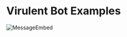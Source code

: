 # Virulent Bot Examples
![MessageEmbed](https://github.com/TheRealToxicDev/Virulent/blob/master/docs/Examples/EMBED.mkdn)
